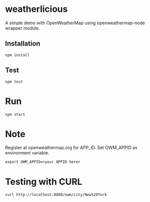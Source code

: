 # weatherlicious
A simple demo with OpenWeatherMap using openweathermap-node wrapper module. 

## Installation
```
npm install 
```

## Test
```
npm test
```

# Run
```
npm start
```

# Note
Register at openweathermap.org for APP_ID. Set OWM_APPID as environment variable.
```
export OWM_APPID=<your APPID here>
```

# Testing with CURL
```
curl http://localhost:8080/owm/city/New%20York
```